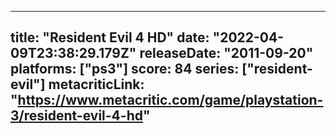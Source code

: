
---
title: "Resident Evil 4 HD"
date: "2022-04-09T23:38:29.179Z"
releaseDate: "2011-09-20"
platforms: ["ps3"]
score: 84
series: ["resident-evil"]
metacriticLink: "https://www.metacritic.com/game/playstation-3/resident-evil-4-hd"
---
